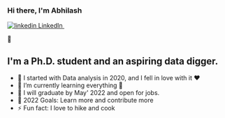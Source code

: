 ### Hi there, I'm Abhilash <p>
  <a href="https://www.linkedin.com/in/abhilash-tripathi-80692689/" rel="nofollow noreferrer">
    <img src="https://i.stack.imgur.com/gVE0j.png" alt="linkedin"> LinkedIn
  </a> &nbsp; 
</p> 👋 

## I'm a Ph.D. student and an aspiring data digger. 

- 🔭 I started with Data analysis in 2020, and I fell in love with it :heart:
- 🌱 I’m currently learning everything 🤣
- 👯 I will graduate by May' 2022 and open for jobs.
- 🥅 2022 Goals: Learn more and contribute more 
- ⚡ Fun fact: I love to hike and cook
